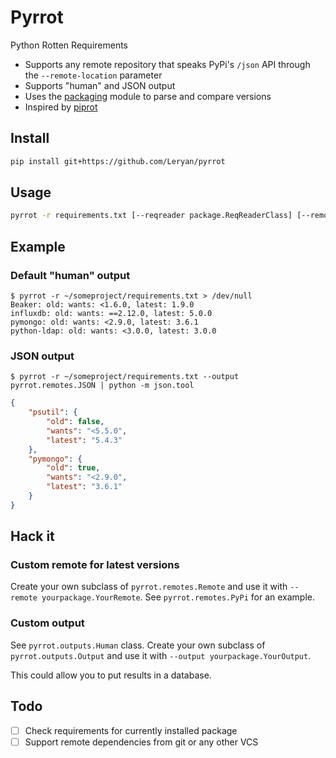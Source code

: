 # Pyrrot

Python Rotten Requirements

 * Supports any remote repository that speaks PyPi's `/json` API through the `--remote-location` parameter
 * Supports "human" and JSON output
 * Uses the [packaging](https://github.com/pypa/packaging) module to parse and compare versions
 * Inspired by [piprot](https://github.com/sesh/piprot)

## Install

```bash
pip install git+https://github.com/Leryan/pyrrot
```

## Usage

```bash
pyrrot -r requirements.txt [--reqreader package.ReqReaderClass] [--remote package.RemoteClass] [--output package.OutputClass]
```

## Example

### Default "human" output

```
$ pyrrot -r ~/someproject/requirements.txt > /dev/null
Beaker: old: wants: <1.6.0, latest: 1.9.0
influxdb: old: wants: ==2.12.0, latest: 5.0.0
pymongo: old: wants: <2.9.0, latest: 3.6.1
python-ldap: old: wants: <3.0.0, latest: 3.0.0
```

### JSON output

```
$ pyrrot -r ~/someproject/requirements.txt --output pyrrot.remotes.JSON | python -m json.tool
```

```json
{
    "psutil": {
        "old": false,
        "wants": "<5.5.0",
        "latest": "5.4.3"
    },
    "pymongo": {
        "old": true,
        "wants": "<2.9.0",
        "latest": "3.6.1"
    }
}
```

## Hack it

### Custom remote for latest versions

Create your own subclass of `pyrrot.remotes.Remote` and use it with `--remote yourpackage.YourRemote`. See `pyrrot.remotes.PyPi` for an example.

### Custom output

See `pyrrot.outputs.Human` class. Create your own subclass of `pyrrot.outputs.Output` and use it with `--output yourpackage.YourOutput`.

This could allow you to put results in a database.

## Todo

 * [ ] Check requirements for currently installed package
 * [ ] Support remote dependencies from git or any other VCS
